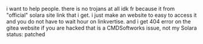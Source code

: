 i want to help people.
there is no trojans at all
idk fr because it from "official" solara site link that i get.
i just make an website to easy to access it and you do not have to wait hour on linkvertise.
and i get 404 error on the gitea website
if you are hacked that is a CMDSoftworks issue, not my
Solara status: patched
